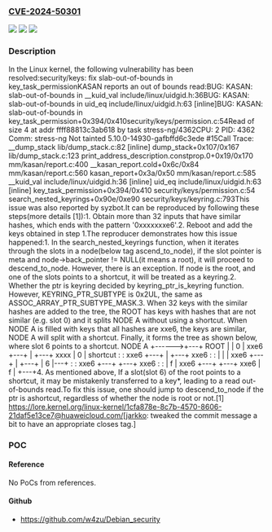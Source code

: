 ### [CVE-2024-50301](https://cve.mitre.org/cgi-bin/cvename.cgi?name=CVE-2024-50301)
![](https://img.shields.io/static/v1?label=Product&message=Linux&color=blue)
![](https://img.shields.io/static/v1?label=Version&message=b2a4df200d57%3C%20c3ce634ad953%20&color=brighgreen)
![](https://img.shields.io/static/v1?label=Vulnerability&message=n%2Fa&color=brighgreen)

### Description

In the Linux kernel, the following vulnerability has been resolved:security/keys: fix slab-out-of-bounds in key_task_permissionKASAN reports an out of bounds read:BUG: KASAN: slab-out-of-bounds in __kuid_val include/linux/uidgid.h:36BUG: KASAN: slab-out-of-bounds in uid_eq include/linux/uidgid.h:63 [inline]BUG: KASAN: slab-out-of-bounds in key_task_permission+0x394/0x410security/keys/permission.c:54Read of size 4 at addr ffff88813c3ab618 by task stress-ng/4362CPU: 2 PID: 4362 Comm: stress-ng Not tainted 5.10.0-14930-gafbffd6c3ede #15Call Trace: __dump_stack lib/dump_stack.c:82 [inline] dump_stack+0x107/0x167 lib/dump_stack.c:123 print_address_description.constprop.0+0x19/0x170 mm/kasan/report.c:400 __kasan_report.cold+0x6c/0x84 mm/kasan/report.c:560 kasan_report+0x3a/0x50 mm/kasan/report.c:585 __kuid_val include/linux/uidgid.h:36 [inline] uid_eq include/linux/uidgid.h:63 [inline] key_task_permission+0x394/0x410 security/keys/permission.c:54 search_nested_keyrings+0x90e/0xe90 security/keys/keyring.c:793This issue was also reported by syzbot.It can be reproduced by following these steps(more details [1]):1. Obtain more than 32 inputs that have similar hashes, which ends with the   pattern '0xxxxxxxe6'.2. Reboot and add the keys obtained in step 1.The reproducer demonstrates how this issue happened:1. In the search_nested_keyrings function, when it iterates through the   slots in a node(below tag ascend_to_node), if the slot pointer is meta   and node->back_pointer != NULL(it means a root), it will proceed to   descend_to_node. However, there is an exception. If node is the root,   and one of the slots points to a shortcut, it will be treated as a   keyring.2. Whether the ptr is keyring decided by keyring_ptr_is_keyring function.   However, KEYRING_PTR_SUBTYPE is 0x2UL, the same as   ASSOC_ARRAY_PTR_SUBTYPE_MASK.3. When 32 keys with the similar hashes are added to the tree, the ROOT   has keys with hashes that are not similar (e.g. slot 0) and it splits   NODE A without using a shortcut. When NODE A is filled with keys that   all hashes are xxe6, the keys are similar, NODE A will split with a   shortcut. Finally, it forms the tree as shown below, where slot 6 points   to a shortcut.                      NODE A              +------>+---+      ROOT    |       | 0 | xxe6      +---+   |       +---+ xxxx | 0 | shortcut  :   : xxe6      +---+   |       +---+ xxe6 :   :   |       |   | xxe6      +---+   |       +---+      | 6 |---+       :   : xxe6      +---+           +---+ xxe6 :   :           | f | xxe6      +---+           +---+ xxe6 | f |      +---+4. As mentioned above, If a slot(slot 6) of the root points to a shortcut,   it may be mistakenly transferred to a key*, leading to a read   out-of-bounds read.To fix this issue, one should jump to descend_to_node if the ptr is ashortcut, regardless of whether the node is root or not.[1] https://lore.kernel.org/linux-kernel/1cfa878e-8c7b-4570-8606-21daf5e13ce7@huaweicloud.com/[jarkko: tweaked the commit message a bit to have an appropriate closes tag.]

### POC

#### Reference
No PoCs from references.

#### Github
- https://github.com/w4zu/Debian_security


